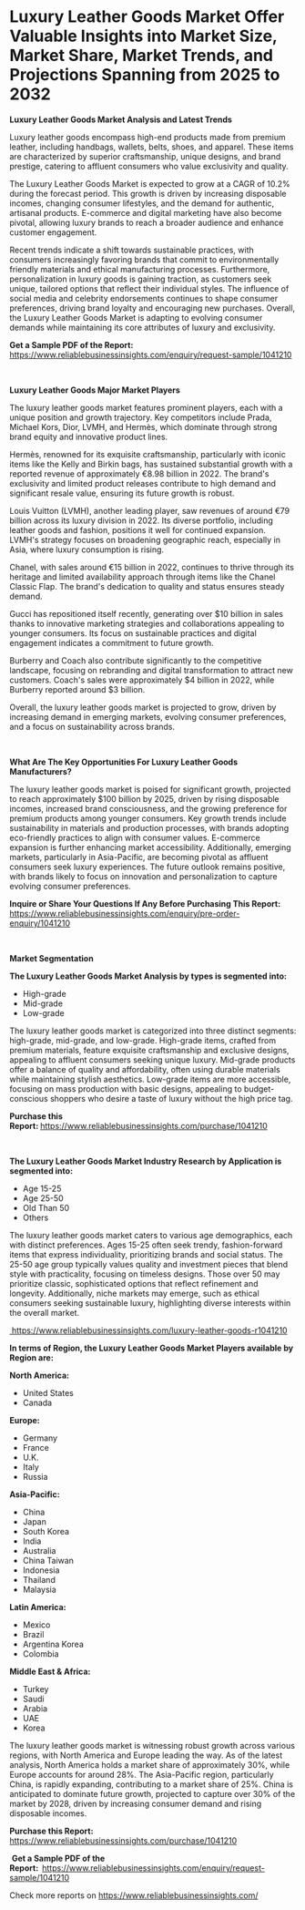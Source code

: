 <p><h1>Luxury Leather Goods Market Offer Valuable Insights into Market Size, Market Share, Market Trends, and Projections Spanning from 2025 to 2032</h1></p><p><strong>Luxury Leather Goods Market Analysis and Latest Trends</strong></p>
<p><p>Luxury leather goods encompass high-end products made from premium leather, including handbags, wallets, belts, shoes, and apparel. These items are characterized by superior craftsmanship, unique designs, and brand prestige, catering to affluent consumers who value exclusivity and quality.</p><p>The Luxury Leather Goods Market is expected to grow at a CAGR of 10.2% during the forecast period. This growth is driven by increasing disposable incomes, changing consumer lifestyles, and the demand for authentic, artisanal products. E-commerce and digital marketing have also become pivotal, allowing luxury brands to reach a broader audience and enhance customer engagement.</p><p>Recent trends indicate a shift towards sustainable practices, with consumers increasingly favoring brands that commit to environmentally friendly materials and ethical manufacturing processes. Furthermore, personalization in luxury goods is gaining traction, as customers seek unique, tailored options that reflect their individual styles. The influence of social media and celebrity endorsements continues to shape consumer preferences, driving brand loyalty and encouraging new purchases. Overall, the Luxury Leather Goods Market is adapting to evolving consumer demands while maintaining its core attributes of luxury and exclusivity.</p></p>
<p><strong>Get a Sample PDF of the Report:&nbsp;</strong> <a href="https://www.reliablebusinessinsights.com/enquiry/request-sample/1041210?utm_campaign=3356&utm_medium=2&utm_source=Github&utm_content=ia&utm_term=04042025&utm_id=luxury-leather-goods">https://www.reliablebusinessinsights.com/enquiry/request-sample/1041210</a></p>
<p>&nbsp;</p>
<p><strong>Luxury Leather Goods Major Market Players</strong></p>
<p><p>The luxury leather goods market features prominent players, each with a unique position and growth trajectory. Key competitors include Prada, Michael Kors, Dior, LVMH, and Hermès, which dominate through strong brand equity and innovative product lines. </p><p>Hermès, renowned for its exquisite craftsmanship, particularly with iconic items like the Kelly and Birkin bags, has sustained substantial growth with a reported revenue of approximately €8.98 billion in 2022. The brand's exclusivity and limited product releases contribute to high demand and significant resale value, ensuring its future growth is robust.</p><p>Louis Vuitton (LVMH), another leading player, saw revenues of around €79 billion across its luxury division in 2022. Its diverse portfolio, including leather goods and fashion, positions it well for continued expansion. LVMH's strategy focuses on broadening geographic reach, especially in Asia, where luxury consumption is rising.</p><p>Chanel, with sales around €15 billion in 2022, continues to thrive through its heritage and limited availability approach through items like the Chanel Classic Flap. The brand's dedication to quality and status ensures steady demand.</p><p>Gucci has repositioned itself recently, generating over $10 billion in sales thanks to innovative marketing strategies and collaborations appealing to younger consumers. Its focus on sustainable practices and digital engagement indicates a commitment to future growth.</p><p>Burberry and Coach also contribute significantly to the competitive landscape, focusing on rebranding and digital transformation to attract new customers. Coach's sales were approximately $4 billion in 2022, while Burberry reported around $3 billion.</p><p>Overall, the luxury leather goods market is projected to grow, driven by increasing demand in emerging markets, evolving consumer preferences, and a focus on sustainability across brands.</p></p>
<p>&nbsp;</p>
<p><strong>What Are The Key Opportunities For Luxury Leather Goods Manufacturers?</strong></p>
<p><p>The luxury leather goods market is poised for significant growth, projected to reach approximately $100 billion by 2025, driven by rising disposable incomes, increased brand consciousness, and the growing preference for premium products among younger consumers. Key growth trends include sustainability in materials and production processes, with brands adopting eco-friendly practices to align with consumer values. E-commerce expansion is further enhancing market accessibility. Additionally, emerging markets, particularly in Asia-Pacific, are becoming pivotal as affluent consumers seek luxury experiences. The future outlook remains positive, with brands likely to focus on innovation and personalization to capture evolving consumer preferences.</p></p>
<p><strong>Inquire or Share Your Questions If Any Before Purchasing This Report:</strong> <a href="https://www.reliablebusinessinsights.com/enquiry/pre-order-enquiry/1041210?utm_campaign=3356&utm_medium=2&utm_source=Github&utm_content=ia&utm_term=04042025&utm_id=luxury-leather-goods">https://www.reliablebusinessinsights.com/enquiry/pre-order-enquiry/1041210</a></p>
<p>&nbsp;</p>
<p><strong>Market Segmentation</strong></p>
<p><strong>The Luxury Leather Goods Market Analysis by types is segmented into:</strong></p>
<p><ul><li>High-grade</li><li>Mid-grade</li><li>Low-grade</li></ul></p>
<p><p>The luxury leather goods market is categorized into three distinct segments: high-grade, mid-grade, and low-grade. High-grade items, crafted from premium materials, feature exquisite craftsmanship and exclusive designs, appealing to affluent consumers seeking unique luxury. Mid-grade products offer a balance of quality and affordability, often using durable materials while maintaining stylish aesthetics. Low-grade items are more accessible, focusing on mass production with basic designs, appealing to budget-conscious shoppers who desire a taste of luxury without the high price tag.</p></p>
<p><strong>Purchase this Report:&nbsp;</strong><a href="https://www.reliablebusinessinsights.com/purchase/1041210?utm_campaign=3356&utm_medium=2&utm_source=Github&utm_content=ia&utm_term=04042025&utm_id=luxury-leather-goods">https://www.reliablebusinessinsights.com/purchase/1041210</a></p>
<p>&nbsp;</p>
<p><strong>The Luxury Leather Goods Market Industry Research by Application is segmented into:</strong></p>
<p><ul><li>Age 15-25</li><li>Age 25-50</li><li>Old Than 50</li><li>Others</li></ul></p>
<p><p>The luxury leather goods market caters to various age demographics, each with distinct preferences. Ages 15-25 often seek trendy, fashion-forward items that express individuality, prioritizing brands and social status. The 25-50 age group typically values quality and investment pieces that blend style with practicality, focusing on timeless designs. Those over 50 may prioritize classic, sophisticated options that reflect refinement and longevity. Additionally, niche markets may emerge, such as ethical consumers seeking sustainable luxury, highlighting diverse interests within the overall market.</p></p>
<p><a href="https://www.reliablebusinessinsights.com/luxury-leather-goods-r1041210?utm_campaign=3356&utm_medium=2&utm_source=Github&utm_content=ia&utm_term=04042025&utm_id=luxury-leather-goods">&nbsp;https://www.reliablebusinessinsights.com/luxury-leather-goods-r1041210</a></p>
<p><strong>In terms of Region, the Luxury Leather Goods Market Players available by Region are:</strong></p>
<p>
    <p> <strong> North America: </strong>
        <ul>
            <li>United States</li>
            <li>Canada</li>
        </ul>
        </p> 
    <p> <strong> Europe: </strong>
        <ul>
            <li>Germany</li>
            <li>France</li>
            <li>U.K.</li>
            <li>Italy</li>
            <li>Russia</li>
        </ul>
        </p> 
    <p> <strong> Asia-Pacific: </strong>
        <ul>
            <li>China</li>
            <li>Japan</li>
            <li>South Korea</li>
            <li>India</li>
            <li>Australia</li>
            <li>China Taiwan</li>
            <li>Indonesia</li>
            <li>Thailand</li>
            <li>Malaysia</li>
        </ul>
        </p> 
    <p> <strong> Latin America: </strong>
        <ul>
            <li>Mexico</li>
            <li>Brazil</li>
            <li>Argentina Korea</li>
            <li>Colombia</li>
        </ul>
        </p> 
    <p> <strong> Middle East & Africa: </strong>
        <ul>
            <li>Turkey</li>
            <li>Saudi</li>
            <li>Arabia</li>
            <li>UAE</li>
            <li>Korea</li>
        </ul>
    </p>
    </p>
<p><p>The luxury leather goods market is witnessing robust growth across various regions, with North America and Europe leading the way. As of the latest analysis, North America holds a market share of approximately 30%, while Europe accounts for around 28%. The Asia-Pacific region, particularly China, is rapidly expanding, contributing to a market share of 25%. China is anticipated to dominate future growth, projected to capture over 30% of the market by 2028, driven by increasing consumer demand and rising disposable incomes.</p></p>
<p><strong>Purchase this Report: </strong><a href="https://www.reliablebusinessinsights.com/purchase/1041210?utm_campaign=3356&utm_medium=2&utm_source=Github&utm_content=ia&utm_term=04042025&utm_id=luxury-leather-goods">https://www.reliablebusinessinsights.com/purchase/1041210</a></p>
<p>&nbsp;<strong>Get a Sample PDF of the Report:&nbsp;&nbsp;</strong><a href="https://www.reliablebusinessinsights.com/enquiry/request-sample/1041210?utm_campaign=3356&utm_medium=2&utm_source=Github&utm_content=ia&utm_term=04042025&utm_id=luxury-leather-goods">https://www.reliablebusinessinsights.com/enquiry/request-sample/1041210</a></p>
<p><strong></strong></p>
<p>Check more reports on <a href="https://www.reliablebusinessinsights.com/?utm_campaign=3356&utm_medium=2&utm_source=Github&utm_content=ia&utm_term=04042025&utm_id=luxury-leather-goods">https://www.reliablebusinessinsights.com/</a></p>